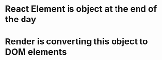 # React Element is object at the end of the day 
# Render is converting this object to DOM elements 